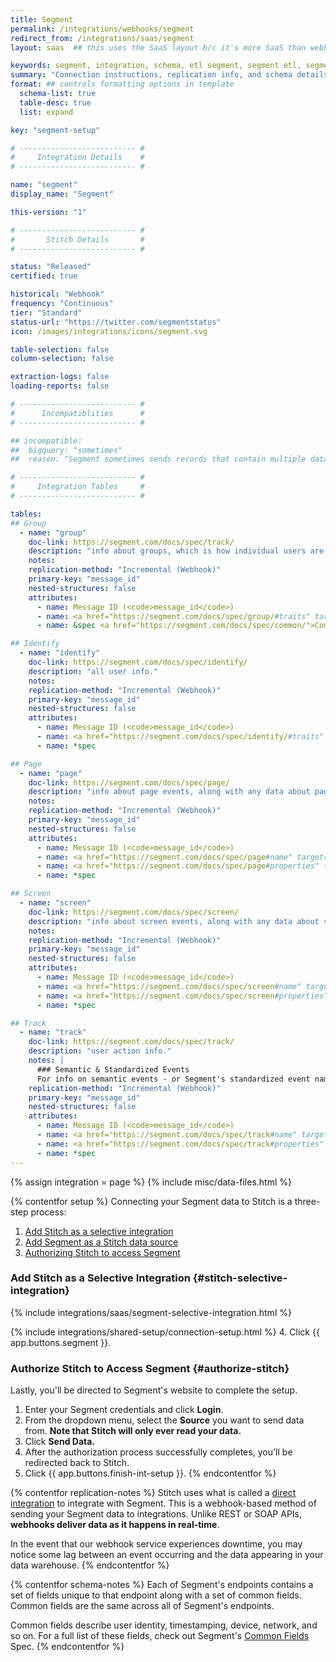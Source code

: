 ```yaml
---
title: Segment
permalink: /integrations/webhooks/segment
redirect_from: /integrations/saas/segment
layout: saas  ## this uses the SaaS layout b/c it's more SaaS than webhook. The setup is very different.

keywords: segment, integration, schema, etl segment, segment etl, segment schema
summary: "Connection instructions, replication info, and schema details for Stitch's Segment integration."
format: ## controls formatting options in template
  schema-list: true
  table-desc: true
  list: expand

key: "segment-setup"

# -------------------------- #
#     Integration Details    #
# -------------------------- #

name: "segment"
display_name: "Segment"

this-version: "1"

# -------------------------- #
#       Stitch Details       #
# -------------------------- #

status: "Released"
certified: true

historical: "Webhook"
frequency: "Continuous"
tier: "Standard"
status-url: "https://twitter.com/segmentstatus"
icon: /images/integrations/icons/segment.svg

table-selection: false
column-selection: false

extraction-logs: false
loading-reports: false

# -------------------------- #
#      Incompatiblities      #
# -------------------------- #

## incompatible:
##  bigquery: "sometimes"
##  reason: "Segment sometimes sends records that contain multiple data types. BigQuery only allows `FLOAT` and `DOUBLE` data types in the same column; otherwise, the field will be rejected."

# -------------------------- #
#     Integration Tables     #
# -------------------------- #

tables:
## Group
  - name: "group"
    doc-link: https://segment.com/docs/spec/track/
    description: "info about groups, which is how individual users are associated with companies, accounts, projects, teams, and so on."
    notes: 
    replication-method: "Incremental (Webhook)"
    primary-key: "message_id"
    nested-structures: false
    attributes:
      - name: Message ID (<code>message_id</code>)
      - name: <a href="https://segment.com/docs/spec/group/#traits" target="blank">Group Traits</a>
      - name: &spec <a href="https://segment.com/docs/spec/common/">Common Fields</a>

## Identify
  - name: "identify"
    doc-link: https://segment.com/docs/spec/identify/
    description: "all user info."
    notes: 
    replication-method: "Incremental (Webhook)"
    primary-key: "message_id"
    nested-structures: false
    attributes:
      - name: Message ID (<code>message_id</code>)
      - name: <a href="https://segment.com/docs/spec/identify/#traits" target="blank">Customer Traits</a>
      - name: *spec

## Page
  - name: "page"
    doc-link: https://segment.com/docs/spec/page/
    description: "info about page events, along with any data about page properties."
    notes: 
    replication-method: "Incremental (Webhook)"
    primary-key: "message_id"
    nested-structures: false
    attributes:
      - name: Message ID (<code>message_id</code>)
      - name: <a href="https://segment.com/docs/spec/page#name" target="blank">Page Name</a>
      - name: <a href="https://segment.com/docs/spec/page#properties" target="blank">Page Properties</a>
      - name: *spec

## Screen
  - name: "screen"
    doc-link: https://segment.com/docs/spec/screen/
    description: "info about screen events, along with any data about screen properties."
    notes: 
    replication-method: "Incremental (Webhook)"
    primary-key: "message_id"
    nested-structures: false
    attributes:
      - name: Message ID (<code>message_id</code>)
      - name: <a href="https://segment.com/docs/spec/screen#name" target="blank">Screen Name</a>
      - name: <a href="https://segment.com/docs/spec/screen#properties" target="blank">Screen Properties</a>
      - name: *spec

## Track
  - name: "track"
    doc-link: https://segment.com/docs/spec/track/
    description: "user action info."
    notes: |
      ### Semantic & Standardized Events
      For info on semantic events - or Segment's standardized event names and properties - [check out their docs](https://segment.com/docs/spec/semantic/).
    replication-method: "Incremental (Webhook)"
    primary-key: "message_id"
    nested-structures: false
    attributes:
      - name: Message ID (<code>message_id</code>)
      - name: <a href="https://segment.com/docs/spec/track#name" target="blank">Event Name</a>
      - name: <a href="https://segment.com/docs/spec/track#properties" target="blank">Event Properties</a>
      - name: *spec
---
```

{% assign integration = page %}
{% include misc/data-files.html %}

{% contentfor setup %}
Connecting your Segment data to Stitch is a three-step process:

1. [Add Stitch as a selective integration](#stitch-selective-integration)
2. [Add Segment as a Stitch data source](#add-stitch-data-source)
3. [Authorizing Stitch to access Segment](#authorize-stitch)

### Add Stitch as a Selective Integration {#stitch-selective-integration}
{% include integrations/saas/segment-selective-integration.html %}

{% include integrations/shared-setup/connection-setup.html %}
4. Click {{ app.buttons.segment }}.

### Authorize Stitch to Access Segment {#authorize-stitch}

Lastly, you'll be directed to Segment's website to complete the setup.

1. Enter your Segment credentials and click **Login**.
2. From the dropdown menu, select the **Source** you want to send data from. **Note that Stitch will only ever read your data.**
3. Click **Send Data.**
4. After the authorization process successfully completes, you'll be redirected back to Stitch.
5. Click {{ app.buttons.finish-int-setup }}.
{% endcontentfor %}



{% contentfor replication-notes %}
Stitch uses what is called a [direct integration](https://segment.com/docs/partners/direct-integration/) to integrate with Segment. This is a webhook-based method of sending your Segment data to integrations. Unlike REST or SOAP APIs, **webhooks deliver data as it happens in real-time**.

In the event that our webhook service experiences downtime, you may notice some lag between an event occurring and the data appearing in your data warehouse.
{% endcontentfor %}



{% contentfor schema-notes %}
Each of Segment's endpoints contains a set of fields unique to that endpoint along with a set of common fields. Common fields are the same across all of Segment's endpoints.

Common fields describe user identity, timestamping, device, network, and so on. For a full list of these fields, check out Segment's [Common Fields](https://segment.com/docs/spec/common/) Spec.
{% endcontentfor %}
